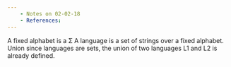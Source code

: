```yaml
---
    - Notes on 02-02-18
    - References:
---
```

A fixed alphabet is a Σ
A language is a set of strings over a fixed alphabet.
Union since languages are sets, the union of two languages L1 and L2 is already defined.